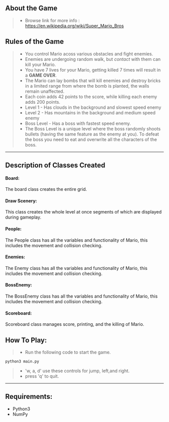 About the Game
-------------------
> - Browse link for more info : https://en.wikipedia.org/wiki/Super_Mario_Bros

Rules of the Game
-------------------

> - You control Mario acoss various obstacles and fight enemies.
> - Enemies are undergoing random walk, but *contact* with them can kill your Mario.
> - You have 7 lives for your Mario, getting killed 7 times will result in a **GAME OVER**.
> - The Mario can lay bombs that will kill enemies and destroy bricks in a limited range from where the bomb is planted, the walls remain unaffected. 
> - Each coin adds 42 points to the score, while killing each enemy adds 200 points.
> - Level 1 - Has clouds in the background and slowest speed enemy
> - Level 2 - Has mountains in the background and medium speed enemy
> - Boss Level - Has a boss with fastest speed enemy. 
> - The Boss Level is a unique level where the boss randomly shoots bullets (having the same feature as the enemy at you). To defeat the boss you need to eat and overwrite all the characters of the boss.
__________________


Description of Classes Created
--------------------------------------------
#### Board:
The board class creates the entire grid.

#### Draw Scenery:
This class creates the whole level at once segments of which are displayed during gameplay.

#### People:
The People class has all the variables and functionality of Mario, this includes the movement and collision checking.

#### Enemies:
The Enemy class has all the variables and functionality of Mario, this includes the movement and collision checking.

#### BossEnemy:
The BossEnemy class has all the variables and functionality of Mario, this includes the movement and collision checking. 

#### Scoreboard:
Scoreboard class manages score, printing, and the killing of Mario.


How To Play:
------------------
>- Run the following code to start the game.
```
python3 main.py
```
>- 'w, a, d' use these controls for jump, left,and right.
>-  press 'q' to quit.

___________________

Requirements:
--------------------
- Python3
- NumPy